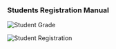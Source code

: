 ### Students Registration Manual

![Student Grade](https://user-images.githubusercontent.com/5459532/59159947-53cd2380-8ad9-11e9-9772-21ad47d84631.png)

![Student Registration](https://user-images.githubusercontent.com/5459532/59159970-87a84900-8ad9-11e9-84fe-f88e79ddf8e2.png)

